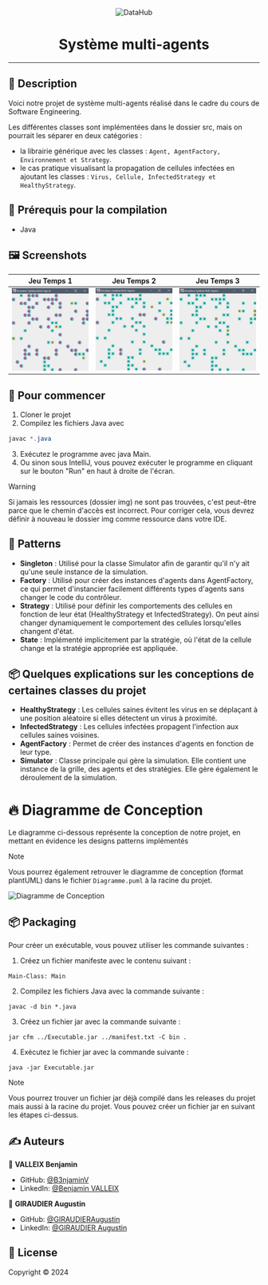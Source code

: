 <p align="center">
<img alt="DataHub" src="https://cdn-icons-png.flaticon.com/512/2659/2659980.png" height="200px" />
</p>
<h1 align="center"> Système multi-agents</h1>

---

## 📝 Description

Voici notre projet de système multi-agents réalisé dans le cadre du cours de Software Engineering.

Les différentes classes sont implémentées dans le dossier src, mais on pourrait les séparer en deux catégories :
* la librairie générique avec les classes : `Agent, AgentFactory, Environnement et Strategy`.
* le cas pratique visualisant la propagation de cellules infectées en ajoutant les classes : `Virus, Cellule, InfectedStrategy et HealthyStrategy`.

## 📍 Prérequis pour la compilation
- Java


## 🖼️ Screenshots

| Jeu Temps 1            | Jeu Temps 2            | Jeu Temps 3            |
|------------------------|------------------------|------------------------|
| ![Image](./img/t1.png) | ![Image](./img/t2.png) | ![Image](./img/t3.png) |


## 🏁 Pour commencer
1. Cloner le projet
2. Compilez les fichiers Java avec
```java
javac *.java
```
3. Exécutez le programme avec java Main.
4. Ou sinon sous IntelliJ, vous pouvez exécuter le programme en cliquant sur le bouton "Run" en haut à droite de l'écran.

> [!WARNING]  
> Si jamais les ressources (dossier img) ne sont pas trouvées, c'est peut-être parce que le chemin d'accès est incorrect. Pour corriger cela, vous devrez définir à nouveau le dossier img comme ressource dans votre IDE.

## 🚀 Patterns

- **Singleton** : Utilisé pour la classe Simulator afin de garantir qu'il n'y ait qu'une seule instance de la simulation.
- **Factory** : Utilisé pour créer des instances d'agents dans AgentFactory, ce qui permet d'instancier facilement différents types d'agents sans changer le code du contrôleur.
- **Strategy** : Utilisé pour définir les comportements des cellules en fonction de leur état (HealthyStrategy et InfectedStrategy). On peut ainsi changer dynamiquement le comportement des cellules lorsqu'elles changent d'état.
- **State** : Implémenté implicitement par la stratégie, où l'état de la cellule change et la stratégie appropriée est appliquée.

## 📦 Quelques explications sur les conceptions de certaines classes du projet
- **HealthyStrategy** : Les cellules saines évitent les virus en se déplaçant à une position aléatoire si elles détectent un virus à proximité.
- **InfectedStrategy** : Les cellules infectées propagent l'infection aux cellules saines voisines.
- **AgentFactory** : Permet de créer des instances d'agents en fonction de leur type.
- **Simulator** : Classe principale qui gère la simulation. Elle contient une instance de la grille, des agents et des stratégies. Elle gère également le déroulement de la simulation.

# 🔥 Diagramme de Conception

Le diagramme ci-dessous représente la conception de notre projet, en mettant en évidence les designs patterns implémentés

> [!NOTE] 
> Vous pourrez également retrouver le diagramme de conception (format plantUML) dans le fichier `Diagramme.puml` à la racine du projet.

![Diagramme de Conception](https://www.plantuml.com/plantuml/png/hLF1QXin4BtxAqHEwuRD1vXWKaAXXUOKoANqe6gdQr6jP3IpTKtQV-z8aQBPPW-1Pa-MvhqtJs_6DqWwqZovpL6R7te4THS6SEfne_WpJYEgzoDuAZVfwzMt41nehwp_3ePWU2vTAcses-RpdutGk0NdNYjXyLEvxBPgLv42W43FYCflm9Nk3pREADfVbhQTIRPssLsbCR56SHiynU0Sn4KUznGrmNXU2C8lC3D1ftDOkwVGLgnKurM4YGH--4_LZw0T7SvlAtflfzbf2d4nE2HDreYYzNpb3GZC1__Jnk2df0_jj_0GPzzjnNdaaHQTDFGc_t8g3nPESXuDMofDTR1uTFhSWV2pa-x4qBEMh1MbNdssIDTfHVOgxGlAwvpTNkKekL3Vaj2O7YB8hPf9kIn5ceaxRRrwBFY93vsE8wPKA5e_VlcwJTZyHxtANDL7EnwetukLlQgpPzx5Z80NIyOGJfu9JtV9OC9PJn2r8LGdImTcjEhrxxvNKe7XXhknFPPUwviPel3lwh-AL3TxZLFdtfulnbVzCLZwaxHtifKiC1KvQ0SK_3gtvfUtiLsdKyxxE6XAaQ-K-vS-ovuo_WRyC4_kBm00)

## 📦 Packaging
Pour créer un exécutable, vous pouvez utiliser les commande suivantes :
1. Créez un fichier manifeste avec le contenu suivant :
```shell
Main-Class: Main
```
2. Compilez les fichiers Java avec la commande suivante :
```shell
javac -d bin *.java
```
3. Créez un fichier jar avec la commande suivante :
```shell
jar cfm ../Executable.jar ../manifest.txt -C bin .
```
4. Exécutez le fichier jar avec la commande suivante :
```shell
java -jar Executable.jar
```

> [!NOTE]
> Vous pourrez trouver un fichier jar déjà compilé dans les releases du projet mais aussi à la racine du projet.
> Vous pouvez créer un fichier jar en suivant les étapes ci-dessus.


## ✍️ Auteurs

👤 **VALLEIX Benjamin**

* GitHub: [@B3njaminV](https://github.com/B3njaminV)
* LinkedIn: [@Benjamin VALLEIX](https://www.linkedin.com/in/benjamin-valleix-27115719a)

👤 **GIRAUDIER Augustin**

* GitHub: [@GIRAUDIERAugustin](https://github.com/AugustinGiraudier)
* LinkedIn: [@GIRAUDIER Augustin](https://fr.linkedin.com/in/augustin-giraudier)


## 📝 License

Copyright © 2024
